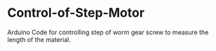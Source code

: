 # Control-of-Step-Motor
Arduino Code for controlling step of worm gear screw to measure the length of the material.
